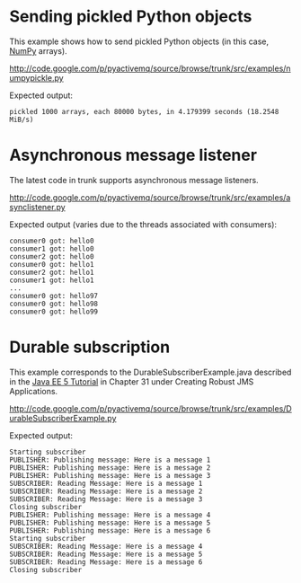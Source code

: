 # Sending pickled Python objects #

This example shows how to send pickled Python objects (in this case, [NumPy](http://www.scipy.org/) arrays).

http://code.google.com/p/pyactivemq/source/browse/trunk/src/examples/numpypickle.py

Expected output:

```
pickled 1000 arrays, each 80000 bytes, in 4.179399 seconds (18.2548 MiB/s)
```

# Asynchronous message listener #

The latest code in trunk supports asynchronous message listeners.

http://code.google.com/p/pyactivemq/source/browse/trunk/src/examples/asynclistener.py

Expected output (varies due to the threads associated with consumers):

```
consumer0 got: hello0
consumer1 got: hello0
consumer2 got: hello0
consumer0 got: hello1
consumer2 got: hello1
consumer1 got: hello1
...
consumer0 got: hello97
consumer0 got: hello98
consumer0 got: hello99
```

# Durable subscription #

This example corresponds to the DurableSubscriberExample.java described in the [Java EE 5 Tutorial](http://java.sun.com/javaee/5/docs/tutorial/doc/) in Chapter 31 under Creating Robust JMS Applications.

http://code.google.com/p/pyactivemq/source/browse/trunk/src/examples/DurableSubscriberExample.py

Expected output:

```
Starting subscriber
PUBLISHER: Publishing message: Here is a message 1
PUBLISHER: Publishing message: Here is a message 2
PUBLISHER: Publishing message: Here is a message 3
SUBSCRIBER: Reading Message: Here is a message 1
SUBSCRIBER: Reading Message: Here is a message 2
SUBSCRIBER: Reading Message: Here is a message 3
Closing subscriber
PUBLISHER: Publishing message: Here is a message 4
PUBLISHER: Publishing message: Here is a message 5
PUBLISHER: Publishing message: Here is a message 6
Starting subscriber
SUBSCRIBER: Reading Message: Here is a message 4
SUBSCRIBER: Reading Message: Here is a message 5
SUBSCRIBER: Reading Message: Here is a message 6
Closing subscriber
```